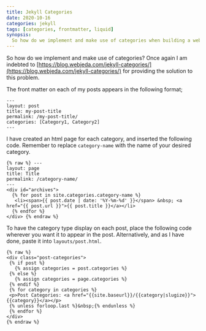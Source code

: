 ```yaml
---
title: Jekyll Categories
date: 2020-10-16
categories: jekyll
tags: [categories, frontmatter, liquid]
synopsis:
  So how do we implement and make use of categories when building a website with Jekyll?
---
```


So how do we implement and make use of categories? Once again I am indebted to [https://blog.webjeda.com/jekyll-categories/](https://blog.webjeda.com/jekyll-categories/) for providing the solution to this problem.

The front matter on each of my posts appears in the following format;

```
---
layout: post
title: my-post-title
permalink: /my-post-title/
categories: [Category1, Category2]
---
```

I have created an html page for each category, and inserted the following code. Remember to replace `category-name` with the name of your desired category.

```liquid
{% raw %} ---
layout: page
title: Title
permalink: /category-name/
---
<div id="archives">
  {% for post in site.categories.category-name %}
   <li><span>{{ post.date | date: '%Y-%m-%d' }}</span> &nbsp; <a href="{{ post.url }}">{{ post.title }}</a></li>
  {% endfor %}
</div> {% endraw %}
```

To have the category type display on each post, place the following code wherever you want it to appear in the post. Alternatively, and as I have done, paste it into `layouts/post.html`.

```liquid
{% raw %}
<div class="post-categories">
 {% if post %}
   {% assign categories = post.categories %}
 {% else %}
   {% assign categories = page.categories %}
 {% endif %}
 {% for category in categories %}
 <p>Post Categories: <a href="{{site.baseurl}}/{{category|slugize}}">{{category}}</a></p>
 {% unless forloop.last %}&nbsp;{% endunless %}
 {% endfor %}
</div>
{% endraw %}
```

